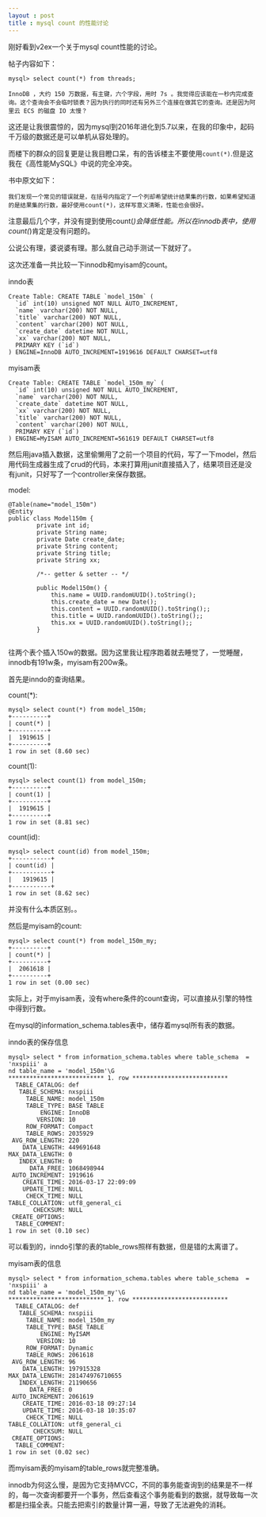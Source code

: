 ```yaml
---
layout : post
title : mysql count 的性能讨论
---
```


刚好看到v2ex一个关于mysql count性能的讨论。

帖子内容如下：

```
mysql> select count(*) from threads; 

InnoDB ，大约 150 万数据，有主键，六个字段，用时 7s 。我觉得应该能在一秒内完成查询。这个查询会不会临时锁表？因为执行的同时还有另外三个连接在做其它的查询。还是因为阿里云 ECS 的磁盘 IO 太慢？
```

这还是让我很震惊的，因为mysql到2016年进化到5.7以来，在我的印象中，起码千万级的数据还是可以单机从容处理的。

而楼下的群众的回复更是让我目瞪口呆，有的告诉楼主不要使用`count(*)`.但是这我在《高性能MySQL》中说的完全冲突。

书中原文如下：

```
我们发现一个常见的错误就是，在括号内指定了一个列却希望统计结果集的行数，如果希望知道的是结果集的行数，最好使用count(*)，这样写意义清晰，性能也会很好。
```

注意最后几个字，并没有提到使用count(*)会降低性能。所以在innodb表中，使用count(*)肯定是没有问题的。

公说公有理，婆说婆有理。那么就自己动手测试一下就好了。

这次还准备一共比较一下innodb和myisam的count。

inndo表
```
Create Table: CREATE TABLE `model_150m` (
  `id` int(10) unsigned NOT NULL AUTO_INCREMENT,
  `name` varchar(200) NOT NULL,
  `title` varchar(200) NOT NULL,
  `content` varchar(200) NOT NULL,
  `create_date` datetime NOT NULL,
  `xx` varchar(200) NOT NULL,
  PRIMARY KEY (`id`)
) ENGINE=InnoDB AUTO_INCREMENT=1919616 DEFAULT CHARSET=utf8
```

myisam表
```
Create Table: CREATE TABLE `model_150m_my` (
  `id` int(10) unsigned NOT NULL AUTO_INCREMENT,
  `name` varchar(200) NOT NULL,
  `create_date` datetime NOT NULL,
  `xx` varchar(200) NOT NULL,
  `title` varchar(200) NOT NULL,
  `content` varchar(200) NOT NULL,
  PRIMARY KEY (`id`)
) ENGINE=MyISAM AUTO_INCREMENT=561619 DEFAULT CHARSET=utf8
```

然后用java插入数据，这里偷懒用了之前一个项目的代码，写了一下model，然后用代码生成器生成了crud的代码，本来打算用junit直接插入了，结果项目还是没有junit，只好写了一个controller来保存数据。

model:
```
@Table(name="model_150m")
@Entity
public class Model150m {
		private int id;
		private String name;
		private Date create_date;
		private String content;
		private String title;
		private String xx;
        
        /*-- getter & setter -- */
		
		public Model150m() {
			this.name = UUID.randomUUID().toString();
			this.create_date = new Date();
			this.content = UUID.randomUUID().toString();;
			this.title = UUID.randomUUID().toString();;
			this.xx = UUID.randomUUID().toString();;
		}
		
```

往两个表个插入150w的数据。因为这里我让程序跑着就去睡觉了，一觉睡醒，innodb有191w条，myisam有200w条。

首先是inndo的查询结果。

count(*):
```
mysql> select count(*) from model_150m;
+----------+
| count(*) |
+----------+
|  1919615 |
+----------+
1 row in set (8.60 sec)
```
count(1):
```
mysql> select count(1) from model_150m;
+----------+
| count(1) |
+----------+
|  1919615 |
+----------+
1 row in set (8.81 sec)
```

count(id):
```
mysql> select count(id) from model_150m;
+-----------+
| count(id) |
+-----------+
|   1919615 |
+-----------+
1 row in set (8.62 sec)
```

并没有什么本质区别。。

然后是myisam的count:
```
mysql> select count(*) from model_150m_my;
+----------+
| count(*) |
+----------+
|  2061618 |
+----------+
1 row in set (0.00 sec)
```

实际上，对于myisam表，没有where条件的count查询，可以直接从引擎的特性中得到行数。

在mysql的information_schema.tables表中，储存着mysql所有表的数据。

inndo表的保存信息
```
mysql> select * from information_schema.tables where table_schema  = 'nxspiii' a
nd table_name = 'model_150m'\G
*************************** 1. row ***************************
  TABLE_CATALOG: def
   TABLE_SCHEMA: nxspiii
     TABLE_NAME: model_150m
     TABLE_TYPE: BASE TABLE
         ENGINE: InnoDB
        VERSION: 10
     ROW_FORMAT: Compact
     TABLE_ROWS: 2035929
 AVG_ROW_LENGTH: 220
    DATA_LENGTH: 449691648
MAX_DATA_LENGTH: 0
   INDEX_LENGTH: 0
      DATA_FREE: 1068498944
 AUTO_INCREMENT: 1919616
    CREATE_TIME: 2016-03-17 22:09:09
    UPDATE_TIME: NULL
     CHECK_TIME: NULL
TABLE_COLLATION: utf8_general_ci
       CHECKSUM: NULL
 CREATE_OPTIONS:
  TABLE_COMMENT:
1 row in set (0.10 sec)
```

可以看到的，inndo引擎的表的table_rows照样有数据，但是错的太离谱了。

myisam表的信息
```
mysql> select * from information_schema.tables where table_schema  = 'nxspiii' a
nd table_name = 'model_150m_my'\G
*************************** 1. row ***************************
  TABLE_CATALOG: def
   TABLE_SCHEMA: nxspiii
     TABLE_NAME: model_150m_my
     TABLE_TYPE: BASE TABLE
         ENGINE: MyISAM
        VERSION: 10
     ROW_FORMAT: Dynamic
     TABLE_ROWS: 2061618
 AVG_ROW_LENGTH: 96
    DATA_LENGTH: 197915328
MAX_DATA_LENGTH: 281474976710655
   INDEX_LENGTH: 21190656
      DATA_FREE: 0
 AUTO_INCREMENT: 2061619
    CREATE_TIME: 2016-03-18 09:27:14
    UPDATE_TIME: 2016-03-18 10:35:07
     CHECK_TIME: NULL
TABLE_COLLATION: utf8_general_ci
       CHECKSUM: NULL
 CREATE_OPTIONS:
  TABLE_COMMENT:
1 row in set (0.02 sec)
```
而myisam表的myisam的table_rows就完整准确。

innodb为何这么慢，是因为它支持MVCC，不同的事务能查询到的结果是不一样的，每一次查询都要开一个事务，然后查看这个事务能看到的数据，就导致每一次都是扫描全表。只能去把索引的数量计算一遍，导致了无法避免的消耗。